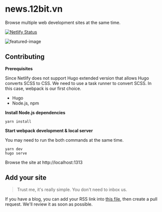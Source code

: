 # news.12bit.vn

Browse multiple web development sites at the same time.

[![Netlify Status](https://api.netlify.com/api/v1/badges/51d69537-8760-4eef-ad70-fead35768f13/deploy-status)](https://app.netlify.com/sites/jovial-spence-90afc6/deploys)

![featured-image](https://user-images.githubusercontent.com/3280351/56430895-1a0a4880-62f2-11e9-98b2-d3bb66ae80ab.png)

## Contributing

**Prerequisites**

Since Netlify does not support Hugo extended version that allows Hugo converts SCSS to CSS. We need to use a task runner to convert SCSS. In this case, webpack is our first choice.

- Hugo
- Node.js, npm

**Install Node.js dependencies**

```
yarn install
```

**Start webpack development & local server**

You may need to run the both commands at the same time.

```
yarn dev
hugo serve
```

Browse the site at http://localhost:1313

## Add your site

> Trust me, it's really simple. You don't need to inbox us.

If you have a blog, you can add your RSS link into [this file](https://github.com/12bitvn/news.12bit.vn/blob/master/data/links.json), then create a pull request. We'll review it as soon as possible.
